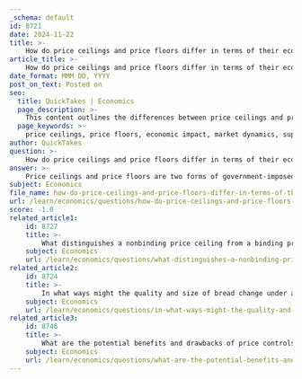 ```yaml
---
_schema: default
id: 8721
date: 2024-11-22
title: >-
    How do price ceilings and price floors differ in terms of their economic impact?
article_title: >-
    How do price ceilings and price floors differ in terms of their economic impact?
date_format: MMM DD, YYYY
post_on_text: Posted on
seo:
  title: QuickTakes | Economics
  page_description: >-
    This content outlines the differences between price ceilings and price floors, their economic impacts, and how they affect market dynamics and resource allocation.
  page_keywords: >-
    price ceilings, price floors, economic impact, market dynamics, supply and demand, government price controls, shortages, black markets, surpluses, minimum wage, agricultural markets, resource allocation, economic behavior
author: QuickTakes
question: >-
    How do price ceilings and price floors differ in terms of their economic impact?
answer: >-
    Price ceilings and price floors are two forms of government-imposed price controls that significantly impact market dynamics, supply and demand, and economic behavior.\n\n### Price Ceilings\nA price ceiling is a legal maximum price that can be charged for a good or service. It is typically implemented to make essential goods more affordable for consumers, especially during times of crisis or inflation. For example, during the 1970s, the U.S. government imposed price ceilings on gasoline to combat rising oil prices.\n\n**Economic Impacts of Price Ceilings:**\n1. **Shortages**: When the price is set below the market equilibrium, demand often exceeds supply, leading to shortages. For instance, if a rent ceiling is set too low, fewer apartments may be available for rent, as landlords may withdraw their properties from the market.\n2. **Lower Quality Goods**: Producers may reduce the quality of goods to maintain profitability when prices are capped. This can lead to a decline in the overall quality of products available to consumers.\n3. **Black Markets**: To circumvent the price ceiling, some sellers may engage in illegal activities, creating black markets where goods are sold at higher prices.\n\n### Price Floors\nConversely, a price floor is a legal minimum price that must be paid for a good or service. This is often used to ensure that producers receive a minimum income, particularly in agricultural markets. For example, many countries impose price floors on agricultural products to stabilize farmers' incomes.\n\n**Economic Impacts of Price Floors:**\n1. **Surpluses**: When the price is set above the market equilibrium, supply often exceeds demand, resulting in surpluses. For instance, if a minimum wage is set too high, employers may hire fewer workers, leading to an excess supply of labor.\n2. **Government Intervention**: To manage surpluses, governments may need to purchase excess goods, which can lead to inefficient resource allocation and increased taxpayer burden.\n3. **Inefficient Resource Use**: Resources may not be fully utilized as producers may continue to produce goods that are not in demand, leading to waste and inefficiency in the market.\n\n### Summary of Differences\n- **Price Ceiling**: Aims to keep prices affordable, often resulting in shortages and lower quality goods. It can stimulate demand but may lead to black markets.\n- **Price Floor**: Aims to ensure fair compensation for producers, often resulting in surpluses and inefficient resource use. It can protect producers but may lead to excess supply.\n\nIn conclusion, while both price ceilings and price floors are intended to protect consumers and producers, they can lead to unintended consequences that disrupt market equilibrium, create inefficiencies, and affect the quality and availability of goods and services. Understanding these dynamics is crucial for policymakers when considering the implementation of price controls.
subject: Economics
file_name: how-do-price-ceilings-and-price-floors-differ-in-terms-of-their-economic-impact.md
url: /learn/economics/questions/how-do-price-ceilings-and-price-floors-differ-in-terms-of-their-economic-impact
score: -1.0
related_article1:
    id: 8727
    title: >-
        What distinguishes a nonbinding price ceiling from a binding price ceiling?
    subject: Economics
    url: /learn/economics/questions/what-distinguishes-a-nonbinding-price-ceiling-from-a-binding-price-ceiling
related_article2:
    id: 8724
    title: >-
        In what ways might the quality and size of bread change under a price ceiling?
    subject: Economics
    url: /learn/economics/questions/in-what-ways-might-the-quality-and-size-of-bread-change-under-a-price-ceiling
related_article3:
    id: 8746
    title: >-
        What are the potential benefits and drawbacks of price controls?
    subject: Economics
    url: /learn/economics/questions/what-are-the-potential-benefits-and-drawbacks-of-price-controls
---
```


&nbsp;